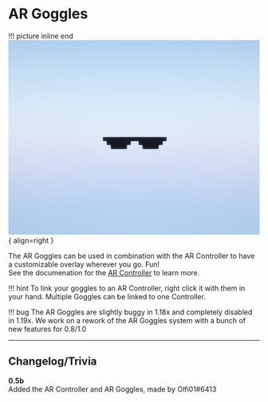 # AR Goggles

!!! picture inline end
    ![!Image of the AR Goggles item](/../assets/images/previews/ar_goggles.png){ align=right }

The AR Goggles can be used in combination with the AR Controller to have a customizable overlay wherever you go. Fun!  
See the documenation for the [AR Controller](../peripherals/ar_controller.md) to learn more.

!!! hint
    To link your goggles to an AR Controller, right click it with them in your hand. Multiple Goggles can be linked to one Controller.

!!! bug
    The AR Goggles are slightly buggy in 1.18x and completely disabled in 1.19x. We work on a rework of the AR Goggles system with a bunch of new features for 0.8/1.0
    
---

## Changelog/Trivia

**0.5b**  
Added the AR Controller and AR Goggles, made by Olfi01#6413
